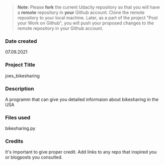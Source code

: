 >**Note**: Please **fork** the current Udacity repository so that you will have a **remote** repository in **your** Github account. Clone the remote repository to your local machine. Later, as a part of the project "Post your Work on Github", you will push your proposed changes to the remote repository in your Github account.

### Date created
07.09.2021

### Project Title
joes_bikesharing

### Description
A programm that can give you detailed informaion about bikesharing in the USA

### Files used
bikesharing.py

### Credits
It's important to give proper credit. Add links to any repo that inspired you or blogposts you consulted.

